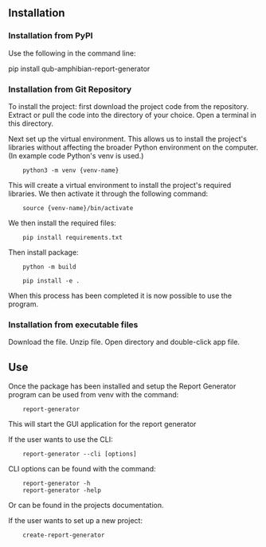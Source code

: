 ## Installation

### Installation from PyPI

Use the following in the command line:

 pip install qub-amphibian-report-generator

### Installation from Git Repository

To install the project: first download the project code from the repository.  Extract or pull the code into the directory of your choice. Open a terminal in this directory.

Next set up the virtual environment. This allows us to install the project's libraries without affecting the broader Python environment on the computer. (In example code Python's venv is used.)

        python3 -m venv {venv-name}

This will create a virtual environment to install the project's required libraries. We then activate it through the following command:

        source {venv-name}/bin/activate

We then install the required files:

        pip install requirements.txt

Then install package:

        python -m build

        pip install -e .

When this process has been completed it is now possible to use the program.

### Installation from executable files

Download the file. Unzip file. Open directory and double-click app file.

## Use

Once the package has been installed and setup the Report Generator program can be used from venv with the command:

        report-generator

This will start the GUI application for the report generator

If the user wants to use the CLI:

        report-generator --cli [options]

CLI options can be found with the command:

        report-generator -h
        report-generator -help

Or can be found in the projects documentation.

If the user wants to set up a new project:

        create-report-generator